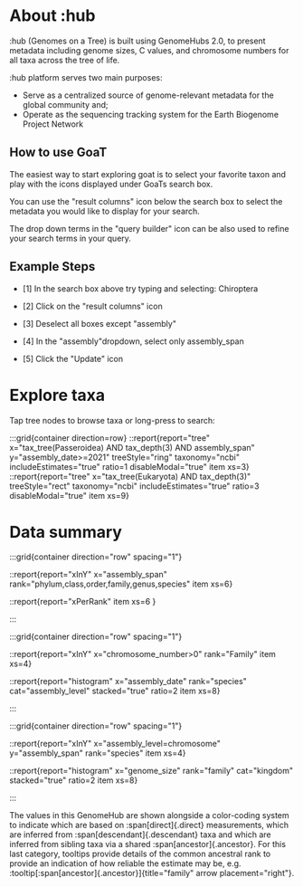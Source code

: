 # About :hub

:hub (Genomes on a Tree) is built using GenomeHubs 2.0, to present metadata including genome sizes, C values, and chromosome numbers for all taxa across the tree of life.

:hub platform serves two main purposes:

- Serve as a centralized source of genome-relevant metadata for the global community and;
- Operate as the sequencing tracking system for the Earth Biogenome Project Network

## How to use GoaT

The easiest way to start exploring goat is to select your favorite taxon and play with the icons displayed under GoaTs search box.

You can use the "result columns" icon below the search box to select the metadata you would like to display for your search.

The drop down terms in the "query builder" icon can be also used to refine your search terms in your query.

## Example Steps

- [1] In the search box above try typing and selecting: Chiroptera

- [2] Click on the "result columns" icon

- [3] Deselect all boxes except "assembly"

- [4] In the "assembly"dropdown, select only assembly_span

- [5] Click the "Update" icon

# Explore taxa

Tap tree nodes to browse taxa or long-press to search:

:::grid{container direction=row}
::report{report="tree" x="tax_tree(Passeroidea) AND tax_depth(3) AND assembly_span" y="assembly_date>=2021" treeStyle="ring" taxonomy="ncbi" includeEstimates="true" ratio=1 disableModal="true" item xs=3}
::report{report="tree" x="tax_tree(Eukaryota) AND tax_depth(3)" treeStyle="rect" taxonomy="ncbi" includeEstimates="true" ratio=3 disableModal="true" item xs=9}

# Data summary

:::grid{container direction="row" spacing="1"}

::report{report="xInY" x="assembly_span" rank="phylum,class,order,family,genus,species" item xs=6}

::report{report="xPerRank" item xs=6 }

:::

:::grid{container direction="row" spacing="1"}

::report{report="xInY" x="chromosome_number>0" rank="Family" item xs=4}

::report{report="histogram" x="assembly_date" rank="species" cat="assembly_level" stacked="true" ratio=2 item xs=8}

:::

:::grid{container direction="row" spacing="1"}

::report{report="xInY" x="assembly_level=chromosome" y="assembly_span" rank="species" item xs=4}

::report{report="histogram" x="genome_size" rank="family" cat="kingdom" stacked="true" ratio=2 item xs=8}

:::

The values in this GenomeHub are shown alongside a color-coding system to indicate which are based on :span[direct]{.direct} measurements, which are inferred from :span[descendant]{.descendant} taxa and which are inferred from sibling taxa via a shared :span[ancestor]{.ancestor}. For this last category, tooltips provide details of the common ancestral rank to provide an indication of how reliable the estimate may be, e.g. :tooltip[:span[ancestor]{.ancestor}]{title="family" arrow placement="right"}.
